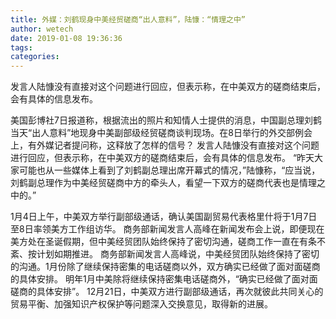 ```yaml
---
title: 外媒：刘鹤现身中美经贸磋商“出人意料”，陆慷：“情理之中”
author: wetech
date: 2019-01-08 19:36:36
tags: 
categories: 
---
```

发言人陆慷没有直接对这个问题进行回应，但表示称，在中美双方的磋商结束后，会有具体的信息发布。
<!-- more -->
美国彭博社7日报道称，根据流出的照片和知情人士提供的消息，中国副总理刘鹤当天“出人意料”地现身中美副部级经贸磋商谈判现场。在8日举行的外交部例会上，有外媒记者提问称，这释放了怎样的信号？
发言人陆慷没有直接对这个问题进行回应，但表示称，在中美双方的磋商结束后，会有具体的信息发布。
“昨天大家可能也从一些媒体上看到了刘鹤副总理出席开幕式的情况，”陆慷称，“应当说，刘鹤副总理作为中美经贸磋商中方的牵头人，看望一下双方的磋商代表也是情理之中的。”
 
 
1月4日上午，中美双方举行副部级通话，确认美国副贸易代表格里什将于1月7日至8日率领美方工作组访华。
商务部新闻发言人高峰在新闻发布会上说，即便现在美方处在圣诞假期，但中美经贸团队始终保持了密切沟通，磋商工作一直在有条不紊、按计划如期推进。
商务部新闻发言人高峰说，中美经贸团队始终保持了密切的沟通。1月份除了继续保持密集的电话磋商以外，双方确实已经做了面对面磋商的具体安排。
明年1月中美除将继续保持密集电话磋商外，“确实已经做了面对面磋商的具体安排”。
12月21日，中美双方进行副部级通话，再次就彼此共同关心的贸易平衡、加强知识产权保护等问题深入交换意见，取得新的进展。
